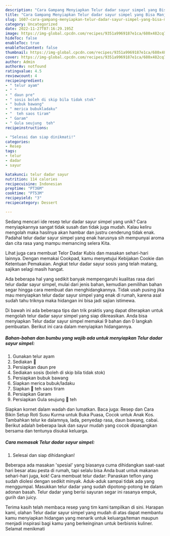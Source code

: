 ```yaml
---
description: "Cara Gampang Menyiapkan Telur dadar sayur simpel yang Bisa Manjain Lidah"
title: "Cara Gampang Menyiapkan Telur dadar sayur simpel yang Bisa Manjain Lidah"
slug: 1607-cara-gampang-menyiapkan-telur-dadar-sayur-simpel-yang-bisa-manjain-lidah
category: Uncategorized
date: 2022-11-27T07:16:29.195Z
image: https://img-global.cpcdn.com/recipes/9351a9969187e1ca/680x482cq70/telur-dadar-sayur-simpel-foto-resep-utama.jpg
hideToc: false
enableToc: true
enableTocContent: false
thumbnail: https://img-global.cpcdn.com/recipes/9351a9969187e1ca/680x482cq70/telur-dadar-sayur-simpel-foto-resep-utama.jpg
cover: https://img-global.cpcdn.com/recipes/9351a9969187e1ca/680x482cq70/telur-dadar-sayur-simpel-foto-resep-utama.jpg
author: Admin
authorAv: notfound
ratingvalue: 4.5
reviewcount: 4
recipeingredient:
- " telur ayam"
- " "
- " daun pre"
- " sosis boleh di skip bila tidak stok"
- " bubuk bawang"
- " merica bubukladaku"
- "  teh saos tiram"
- " Garam"
- " Gula seujung  teh"
recipeinstructions:

- "Selesai dan siap dinikmati!"
categories:
- Resep
tags:
- telur
- dadar
- sayur

katakunci: telur dadar sayur 
nutrition: 114 calories
recipecuisine: Indonesian
preptime: "PT36M"
cooktime: "PT53M"
recipeyield: "3"
recipecategory: Dessert

---
```





Sedang mencari ide resep telur dadar sayur simpel yang unik? Cara menyiapkannya sangat tidak susah dan tidak juga mudah. Kalau keliru mengolah maka hasilnya akan hambar dan justru cenderung tidak enak. Padahal telur dadar sayur simpel yang enak harusnya sih mempunyai aroma dan cita rasa yang mampu memancing selera Kita.





Lihat juga cara membuat Telor Dadar Kubis dan masakan sehari-hari lainnya. Dengan memakai Cookpad, kamu menyetujui Kebijakan Cookie dan Ketentuan Pemakaian. Angkat telur dadar sayur sosis yang telah matang, sajikan selagi masih hangat.

Ada beberapa hal yang sedikit banyak mempengaruhi kualitas rasa dari telur dadar sayur simpel, mulai dari jenis bahan, kemudian pemilihan bahan segar hingga cara membuat dan menghidangkannya. Tidak usah pusing jika mau menyiapkan telur dadar sayur simpel yang enak di rumah, karena asal sudah tahu triknya maka hidangan ini bisa jadi sajian istimewa.






Di bawah ini ada beberapa tips dan trik praktis yang dapat diterapkan untuk mengolah telur dadar sayur simpel yang siap dikreasikan. Anda bisa menyiapkan Telur dadar sayur simpel memakai 9 bahan dan 0 langkah pembuatan. Berikut ini cara dalam menyiapkan hidangannya.

<!--inarticleads1-->

##### Bahan-bahan dan bumbu yang wajib ada untuk menyiapkan Telur dadar sayur simpel:

1. Gunakan  telur ayam
1. Sediakan  🥕
1. Persiapkan  daun pre
1. Sediakan  sosis (boleh di skip bila tidak stok)
1. Persiapkan  bubuk bawang
1. Siapkan  merica bubuk/ladaku
1. Siapkan  🥄 teh saos tiram
1. Persiapkan  Garam
1. Persiapkan  Gula seujung 🥄 teh


Siapkan kornet dalam wadah dan lumatkan. Baca juga: Resep dan Cara Bikin Setup Roti Susu Kurma untuk Buka Puasa, Cocok untuk Anak Kos. Tambahkan telur ke dalamnya, lada, penyedap rasa, daun bawang, cabai. Berikut adalah beberapa lauk dan sayur mudah yang cocok dipasangkan bersama dan tentunya disukai keluarga. 

<!--inarticleads2-->

##### Cara memasak Telur dadar sayur simpel:


1. Selesai dan siap dihidangkan!

Beberapa ada masakan &#39;spesial&#39; yang biasanya cuma dihidangkan saat-saat hari besar atau pesta di rumah, tapi selalu bisa Anda buat untuk makanan sehari-hari juga, kok! Cara membuat telur dadar: Panaskan teflon yang sudah diolesi dengan sedikit minyak. Aduk-aduk sampai tidak ada yang menggumpal. Masukkan telur dadar yang sudah dipotong-potong ke dalam adonan basah. Telur dadar yang berisi sayuran segar ini rasanya empuk, gurih dan juicy. 

Terima kasih telah membaca resep yang tim kami tampilkan di sini. Harapan kami, olahan Telur dadar sayur simpel yang mudah di atas dapat membantu kamu menyiapkan hidangan yang menarik untuk keluarga/teman maupun menjadi inspirasi bagi kamu yang berkeinginan untuk berbisnis kuliner. Selamat menikmati

